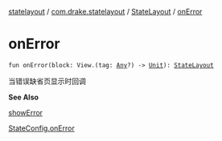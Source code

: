 [statelayout](../../index.md) / [com.drake.statelayout](../index.md) / [StateLayout](index.md) / [onError](./on-error.md)

# onError

`fun onError(block: View.(tag: `[`Any`](https://kotlinlang.org/api/latest/jvm/stdlib/kotlin/-any/index.html)`?) -> `[`Unit`](https://kotlinlang.org/api/latest/jvm/stdlib/kotlin/-unit/index.html)`): `[`StateLayout`](index.md)

当错误缺省页显示时回调

**See Also**

[showError](show-error.md)

[StateConfig.onError](../-state-config/on-error.md)

